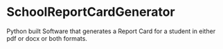# SchoolReportCardGenerator
Python built Software that generates a Report Card for a student in either pdf or docx or both formats.

